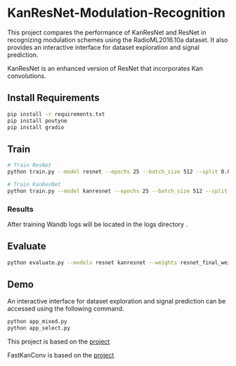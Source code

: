 # KanResNet-Modulation-Recognition
This project compares the performance of KanResNet and ResNet in recognizing modulation schemes using the RadioML2016.10a dataset. It also provides an interactive interface for dataset exploration and signal prediction.

KanResNet is an enhanced version of ResNet that incorporates Kan convolutions.
## Install Requirements

```bash
pip install -r requirements.txt
pip install poutyne
pip install gradio
```

## Train

```bash
# Train ResNet
python train.py --model resnet --epochs 25 --batch_size 512 --split 0.8

# Train KanResNet
python train.py --model kanresnet --epochs 25 --batch_size 512 --split 0.8

```

### Results

After training Wandb logs will be located in the logs directory .

## Evaluate
```bash
python evaluate.py --models resnet kanresnet --weights resnet_final_weights.pt kanresnet_final_weights.pt
```
## Demo
An interactive interface for dataset exploration and signal prediction can be accessed using the following command.
```bash
python app_mixed.py
python app_select.py
```
This project is based on the [project]( https://github.com/isaaccorley/pytorch-modulation-recognition)

FastKanConv is based on the [project](https://github.com/IvanDrokin/torch-conv-kan)

